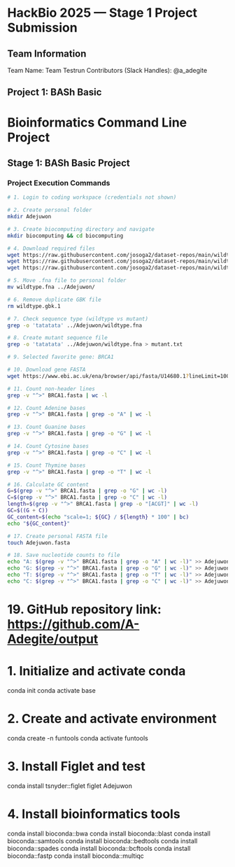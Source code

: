 # HackBio 2025 — Stage 1 Project Submission

## Team Information
Team Name: Team Testrun
Contributors (Slack Handles): @a_adegite

## Project 1: BASh Basic

# Bioinformatics Command Line Project

## Stage 1: BASh Basic Project

### Project Execution Commands

```bash
# 1. Login to coding workspace (credentials not shown)

# 2. Create personal folder
mkdir Adejuwon

# 3. Create biocomputing directory and navigate
mkdir biocomputing && cd biocomputing

# 4. Download required files
wget https://raw.githubusercontent.com/josoga2/dataset-repos/main/wildtype.fna
wget https://raw.githubusercontent.com/josoga2/dataset-repos/main/wildtype.gbk
wget https://raw.githubusercontent.com/josoga2/dataset-repos/main/wildtype.gbk

# 5. Move .fna file to personal folder
mv wildtype.fna ../Adejuwon/

# 6. Remove duplicate GBK file
rm wildtype.gbk.1

# 7. Check sequence type (wildtype vs mutant)
grep -o 'tatatata' ../Adejuwon/wildtype.fna

# 8. Create mutant sequence file
grep -o 'tatatata' ../Adejuwon/wildtype.fna > mutant.txt

# 9. Selected favorite gene: BRCA1

# 10. Download gene FASTA
wget https://www.ebi.ac.uk/ena/browser/api/fasta/U14680.1?lineLimit=1000 -O BRCA1.fasta

# 11. Count non-header lines
grep -v "^>" BRCA1.fasta | wc -l

# 12. Count Adenine bases
grep -v "^>" BRCA1.fasta | grep -o "A" | wc -l

# 13. Count Guanine bases
grep -v "^>" BRCA1.fasta | grep -o "G" | wc -l

# 14. Count Cytosine bases
grep -v "^>" BRCA1.fasta | grep -o "C" | wc -l

# 15. Count Thymine bases
grep -v "^>" BRCA1.fasta | grep -o "T" | wc -l

# 16. Calculate GC content
G=$(grep -v "^>" BRCA1.fasta | grep -o "G" | wc -l)
C=$(grep -v "^>" BRCA1.fasta | grep -o "C" | wc -l)
length=$(grep -v "^>" BRCA1.fasta | grep -o "[ACGT]" | wc -l)
GC=$((G + C))
GC_content=$(echo "scale=1; ${GC} / ${length} * 100" | bc)
echo "${GC_content}"

# 17. Create personal FASTA file
touch Adejuwon.fasta

# 18. Save nucleotide counts to file
echo "A: $(grep -v "^>" BRCA1.fasta | grep -o "A" | wc -l)" >> Adejuwon.fasta
echo "G: $(grep -v "^>" BRCA1.fasta | grep -o "G" | wc -l)" >> Adejuwon.fasta
echo "T: $(grep -v "^>" BRCA1.fasta | grep -o "T" | wc -l)" >> Adejuwon.fasta
echo "C: $(grep -v "^>" BRCA1.fasta | grep -o "C" | wc -l)" >> Adejuwon.fasta

```

# 19. GitHub repository link: https://github.com/A-Adegite/output

# 1. Initialize and activate conda
conda init
conda activate base

# 2. Create and activate environment
conda create -n funtools
conda activate funtools

# 3. Install Figlet and test
conda install tsnyder::figlet
figlet Adejuwon

# 4. Install bioinformatics tools
conda install bioconda::bwa
conda install bioconda::blast
conda install bioconda::samtools
conda install bioconda::bedtools
conda install bioconda::spades
conda install bioconda::bcftools
conda install bioconda::fastp
conda install bioconda::multiqc
